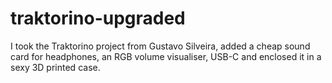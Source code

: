 # traktorino-upgraded
I took the Traktorino project from Gustavo Silveira, added a cheap sound card for headphones, an RGB volume visualiser, USB-C and enclosed it in a sexy 3D printed case.
